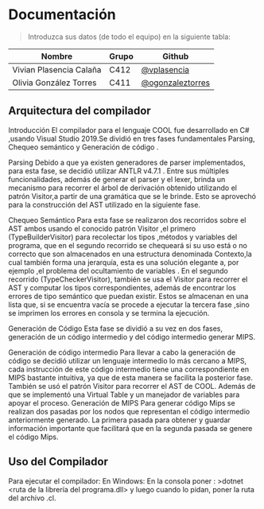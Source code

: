 # Documentación

> Introduzca sus datos (de todo el equipo) en la siguiente tabla:

**Nombre** | **Grupo** | **Github**
--|--|--
Vivian Plasencia Calaña | C412 | [@vplasencia](https://github.com/vplasencia)
Olivia González Torres | C411 | [@ogonzaleztorres](https://github.com/ogonzaleztorres)

## Arquitectura del compilador

Introducción
El compilador para el lenguaje COOL fue desarrollado en C# ,usando Visual Studio 2019.Se dividió en tres fases fundamentales Parsing, Chequeo semántico y Generación de código .

Parsing
Debido a que ya existen generadores de parser implementados, para esta fase, se decidió utilizar ANTLR v4.7.1 . Entre sus múltiples funcionalidades, además de generar el parser y el lexer, brinda un mecanismo para recorrer el árbol de derivación obtenido utilizando el patrón Visitor,a partir de una gramática que se le brinde. Esto se aprovechó para la construcción del AST utilizado en la siguiente fase.

Chequeo Semántico
Para esta fase se realizaron dos recorridos sobre el AST ambos usando el conocido patrón Visitor ,el primero (TypeBuilderVisitor) para recolectar los tipos ,métodos y variables del programa, que en el segundo recorrido se chequeará si su uso está o no correcto que son almacenados en una estructura denominada Contexto,la cual también forma una jerarquía, esta es una solución elegante a, por ejemplo ,el problema del ocultamiento de variables .
En el segundo recorrido (TypeCheckerVisitor), también se usa el Visitor para recorrer el AST y computar los tipos correspondientes, además de encontrar los errores de tipo semántico que puedan existir. Estos se almacenan en una lista que, si se encuentra vacía se procede a ejecutar  la tercera fase ,sino se imprimen los errores en consola y se termina la ejecución.



Generación de Código
Esta fase se dividió a su vez en dos fases, generación de un código intermedio y del código intermedio generar MIPS.

Generación de código intermedio
Para llevar a cabo la generación de código se decidió utilizar un lenguaje intermedio lo más cercano a MIPS, cada instrucción de este código intermedio tiene una correspondiente en MIPS bastante intuitiva, ya que de esta manera se facilita la posterior fase. También se usó el patrón Visitor para recorrer el AST de COOL. Además de que se implementó  una Virtual Table y un manejador de variables para apoyar el proceso.
Generación de MIPS
Para generar código Mips se realizan dos pasadas por los nodos que representan el código intermedio anteriormente generado. La primera pasada para obtener y guardar información importante que facilitará que en la segunda pasada se genere el código Mips.

## Uso del Compilador

Para ejecutar el compilador:
En Windows:
En la consola poner :  >dotnet <ruta de la librería del programa.dll> y luego cuando lo pidan, poner la ruta del archivo .cl.
